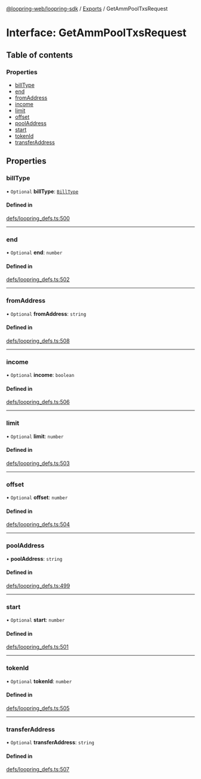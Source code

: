 [@loopring-web/loopring-sdk](../README.md) / [Exports](../modules.md) / GetAmmPoolTxsRequest

# Interface: GetAmmPoolTxsRequest

## Table of contents

### Properties

- [billType](GetAmmPoolTxsRequest.md#billtype)
- [end](GetAmmPoolTxsRequest.md#end)
- [fromAddress](GetAmmPoolTxsRequest.md#fromaddress)
- [income](GetAmmPoolTxsRequest.md#income)
- [limit](GetAmmPoolTxsRequest.md#limit)
- [offset](GetAmmPoolTxsRequest.md#offset)
- [poolAddress](GetAmmPoolTxsRequest.md#pooladdress)
- [start](GetAmmPoolTxsRequest.md#start)
- [tokenId](GetAmmPoolTxsRequest.md#tokenid)
- [transferAddress](GetAmmPoolTxsRequest.md#transferaddress)

## Properties

### billType

• `Optional` **billType**: [`BillType`](../enums/BillType.md)

#### Defined in

[defs/loopring_defs.ts:500](https://github.com/Loopring/loopring_sdk/blob/532648f/src/defs/loopring_defs.ts#L500)

___

### end

• `Optional` **end**: `number`

#### Defined in

[defs/loopring_defs.ts:502](https://github.com/Loopring/loopring_sdk/blob/532648f/src/defs/loopring_defs.ts#L502)

___

### fromAddress

• `Optional` **fromAddress**: `string`

#### Defined in

[defs/loopring_defs.ts:508](https://github.com/Loopring/loopring_sdk/blob/532648f/src/defs/loopring_defs.ts#L508)

___

### income

• `Optional` **income**: `boolean`

#### Defined in

[defs/loopring_defs.ts:506](https://github.com/Loopring/loopring_sdk/blob/532648f/src/defs/loopring_defs.ts#L506)

___

### limit

• `Optional` **limit**: `number`

#### Defined in

[defs/loopring_defs.ts:503](https://github.com/Loopring/loopring_sdk/blob/532648f/src/defs/loopring_defs.ts#L503)

___

### offset

• `Optional` **offset**: `number`

#### Defined in

[defs/loopring_defs.ts:504](https://github.com/Loopring/loopring_sdk/blob/532648f/src/defs/loopring_defs.ts#L504)

___

### poolAddress

• **poolAddress**: `string`

#### Defined in

[defs/loopring_defs.ts:499](https://github.com/Loopring/loopring_sdk/blob/532648f/src/defs/loopring_defs.ts#L499)

___

### start

• `Optional` **start**: `number`

#### Defined in

[defs/loopring_defs.ts:501](https://github.com/Loopring/loopring_sdk/blob/532648f/src/defs/loopring_defs.ts#L501)

___

### tokenId

• `Optional` **tokenId**: `number`

#### Defined in

[defs/loopring_defs.ts:505](https://github.com/Loopring/loopring_sdk/blob/532648f/src/defs/loopring_defs.ts#L505)

___

### transferAddress

• `Optional` **transferAddress**: `string`

#### Defined in

[defs/loopring_defs.ts:507](https://github.com/Loopring/loopring_sdk/blob/532648f/src/defs/loopring_defs.ts#L507)

